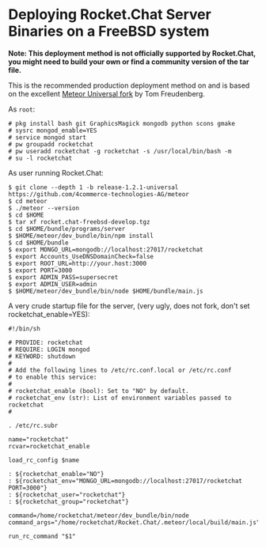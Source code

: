 # Deploying Rocket.Chat Server Binaries on a FreeBSD system

**Note: This deployment method is not officially supported by Rocket.Chat, you might need to build your own or find a community version of the tar file.**

This is the recommended production deployment method on and is based on the excellent [Meteor Universal fork](http://meteor-universal.tumblr.com/) by Tom Freudenberg.

As `root`:

```
# pkg install bash git GraphicsMagick mongodb python scons gmake
# sysrc mongod_enable=YES
# service mongod start
# pw groupadd rocketchat
# pw useradd rocketchat -g rocketchat -s /usr/local/bin/bash -m
# su -l rocketchat
```

As user running Rocket.Chat:

```
$ git clone --depth 1 -b release-1.2.1-universal https://github.com/4commerce-technologies-AG/meteor
$ cd meteor
$ ./meteor --version
$ cd $HOME
$ tar xf rocket.chat-freebsd-develop.tgz
$ cd $HOME/bundle/programs/server
$ $HOME/meteor/dev_bundle/bin/npm install
$ cd $HOME/bundle
$ export MONGO_URL=mongodb://localhost:27017/rocketchat
$ export Accounts_UseDNSDomainCheck=false
$ export ROOT_URL=http://your.host:3000
$ export PORT=3000
$ export ADMIN_PASS=supersecret
$ export ADMIN_USER=admin
$ $HOME/meteor/dev_bundle/bin/node $HOME/bundle/main.js
```

A very crude startup file for the server, (very ugly, does not fork, don't set rocketchat\_enable=YES):

```
#!/bin/sh

# PROVIDE: rocketchat
# REQUIRE: LOGIN mongod
# KEYWORD: shutdown
#
# Add the following lines to /etc/rc.conf.local or /etc/rc.conf
# to enable this service:
#
# rocketchat_enable (bool): Set to "NO" by default.
# rocketchat_env (str): List of environment variables passed to rocketchat
#

. /etc/rc.subr

name="rocketchat"
rcvar=rocketchat_enable

load_rc_config $name

: ${rocketchat_enable="NO"}
: ${rocketchat_env="MONGO_URL=mongodb://localhost:27017/rocketchat PORT=3000"}
: ${rocketchat_user="rocketchat"}
: ${rocketchat_group="rocketchat"}

command=/home/rocketchat/meteor/dev_bundle/bin/node
command_args="/home/rocketchat/Rocket.Chat/.meteor/local/build/main.js"

run_rc_command "$1"
```
